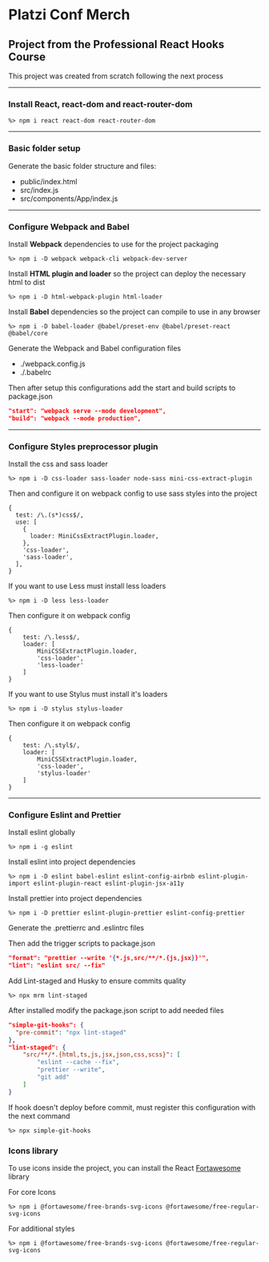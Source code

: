 # Platzi Conf Merch

## Project from the Professional React Hooks Course

This project was created from scratch following the next process

---

### Install React, react-dom and react-router-dom

```npm
%> npm i react react-dom react-router-dom

```

---

### Basic folder setup

Generate the basic folder structure and files:

- public/index.html
- src/index.js
- src/components/App/index.js

---

### Configure Webpack and Babel

Install **Webpack** dependencies to use for the project packaging

```npm
%> npm i -D webpack webpack-cli webpack-dev-server
```

Install **HTML plugin and loader** so the project can deploy the necessary html to dist

```npm
%> npm i -D html-webpack-plugin html-loader
```

Install **Babel** dependencies so the project can compile to use in any browser

```npm
%> npm i -D babel-loader @babel/preset-env @babel/preset-react @babel/core
```

Generate the Webpack and Babel configuration files

- ./webpack.config.js
- ./.babelrc

Then after setup this configurations add the start and build scripts to package.json

```json
"start": "webpack serve --mode development",
"build": "webpack --mode production",
```

---

### Configure Styles preprocessor plugin

Install the css and sass loader

```npm
%> npm i -D css-loader sass-loader node-sass mini-css-extract-plugin
```

Then and configure it on webpack config to use sass styles into the project

```Js
{
  test: /\.(s*)css$/,
  use: [
    {
      loader: MiniCssExtractPlugin.loader,
    },
    'css-loader',
    'sass-loader',
  ],
}
```

If you want to use Less must install less loaders

```npm
%> npm i -D less less-loader
```

Then configure it on webpack config

```Js
{
	test: /\.less$/,
	loader: [
		MiniCSSExtractPlugin.loader,
		'css-loader',
		'less-loader'
	]
}
```

If you want to use Stylus must install it's loaders

```npm
%> npm i -D stylus stylus-loader
```

Then configure it on webpack config

```Js
{
	test: /\.styl$/,
	loader: [
		MiniCSSExtractPlugin.loader,
		'css-loader',
		'stylus-loader'
	]
}
```

---

### Configure Eslint and Prettier

Install eslint globally

```npm
%> npm i -g eslint
```

Install eslint into project dependencies

```npm
%> npm i -D eslint babel-eslint eslint-config-airbnb eslint-plugin-import eslint-plugin-react eslint-plugin-jsx-a11y
```

Install prettier into project dependencies

```npm
%> npm i -D prettier eslint-plugin-prettier eslint-config-prettier
```

Generate the .prettierrc and .eslintrc files

Then add the trigger scripts to package.json

```json
"format": "prettier --write '{*.js,src/**/*.{js,jsx}}'",
"lint": "eslint src/ --fix"
```

Add Lint-staged and Husky to ensure commits quality

```npm
%> npx mrm lint-staged
```

After installed modify the package.json script to add needed files

```json
"simple-git-hooks": {
  "pre-commit": "npx lint-staged"
},
"lint-staged": {
	"src/**/*.{html,ts,js,jsx,json,css,scss}": [
		"eslint --cache --fix",
		"prettier --write",
		"git add"
	]
}
```

If hook doesn't deploy before commit, must register this configuration with the next command

```npm
%> npx simple-git-hooks
```

### Icons library

To use icons inside the project, you can install the React [Fortawesome](https://fontawesome.com/how-to-use/on-the-web/using-with/react) library

For core Icons

```npm
%> npm i @fortawesome/free-brands-svg-icons @fortawesome/free-regular-svg-icons
```

For additional styles

```npm
%> npm i @fortawesome/free-brands-svg-icons @fortawesome/free-regular-svg-icons
```
